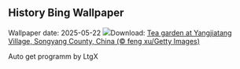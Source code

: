 ## History Bing Wallpaper
Wallpaper date: 2025-05-22
![](https://www.bing.com/th?id=OHR.SongyangTeaGarden_EN-CA2173988979_UHD.jpg&w=1000)Download: [Tea garden at Yangjiatang Village, Songyang County, China (© feng xu/Getty Images)](https://www.bing.com/th?id=OHR.SongyangTeaGarden_EN-CA2173988979_UHD.jpg)

Auto get programm by LtgX
